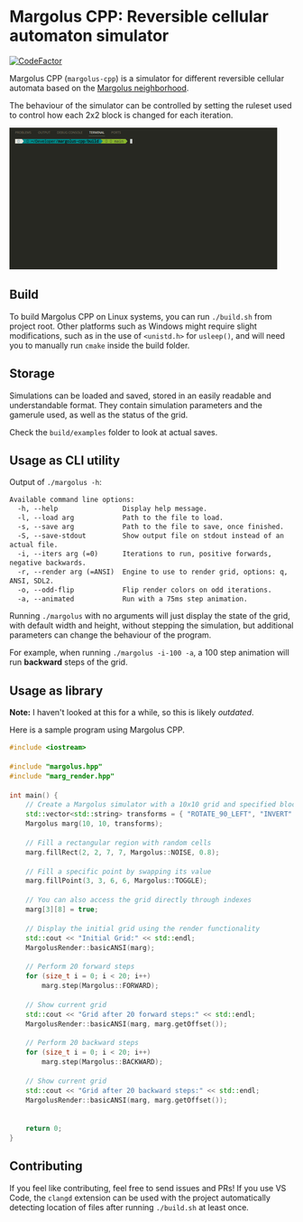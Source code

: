 # Margolus CPP: Reversible cellular automaton simulator

[![CodeFactor](https://www.codefactor.io/repository/github/magnetrwn/margolus-cpp/badge)](https://www.codefactor.io/repository/github/magnetrwn/margolus-cpp)

Margolus CPP (`margolus-cpp`) is a simulator for different reversible cellular automata based on the [Margolus neighborhood](https://en.wikipedia.org/wiki/Block_cellular_automaton).

The behaviour of the simulator can be controlled by setting the ruleset used to control how each 2x2 block is changed for each iteration.

![Demo](margolus-demo.gif)

## Build

To build Margolus CPP on Linux systems, you can run `./build.sh` from project root.
Other platforms such as Windows might require slight modifications, such as in the use of `<unistd.h>` for `usleep()`, and will need you to manually run `cmake` inside the build folder.

## Storage

Simulations can be loaded and saved, stored in an easily readable and understandable format. They contain simulation parameters and the gamerule used, as well as the status of the grid.

Check the `build/examples` folder to look at actual saves.

## Usage as CLI utility

Output of `./margolus -h`:

```
Available command line options:
  -h, --help                Display help message.
  -l, --load arg            Path to the file to load.
  -s, --save arg            Path to the file to save, once finished.
  -S, --save-stdout         Show output file on stdout instead of an actual file.
  -i, --iters arg (=0)      Iterations to run, positive forwards, negative backwards.
  -r, --render arg (=ANSI)  Engine to use to render grid, options: q, ANSI, SDL2.
  -o, --odd-flip            Flip render colors on odd iterations.
  -a, --animated            Run with a 75ms step animation.
```
Running `./margolus` with no arguments will just display the state of the grid, with default width and height, without stepping the simulation, but additional parameters can change the behaviour of the program.

For example, when running `./margolus -i-100 -a`, a 100 step animation will run **backward** steps of the grid.

## Usage as library

**Note:** I haven't looked at this for a while, so this is likely *outdated*.

Here is a sample program using Margolus CPP.

```cpp
#include <iostream>

#include "margolus.hpp"
#include "marg_render.hpp"

int main() {
    // Create a Margolus simulator with a 10x10 grid and specified block transforms
    std::vector<std::string> transforms = { "ROTATE_90_LEFT", "INVERT" };
    Margolus marg(10, 10, transforms);

    // Fill a rectangular region with random cells
    marg.fillRect(2, 2, 7, 7, Margolus::NOISE, 0.8);

    // Fill a specific point by swapping its value
    marg.fillPoint(3, 3, 6, 6, Margolus::TOGGLE);

    // You can also access the grid directly through indexes
    marg[3][8] = true;

    // Display the initial grid using the render functionality
    std::cout << "Initial Grid:" << std::endl;
    MargolusRender::basicANSI(marg);

    // Perform 20 forward steps
    for (size_t i = 0; i < 20; i++)
        marg.step(Margolus::FORWARD);

    // Show current grid
    std::cout << "Grid after 20 forward steps:" << std::endl;
    MargolusRender::basicANSI(marg, marg.getOffset());

    // Perform 20 backward steps
    for (size_t i = 0; i < 20; i++)
        marg.step(Margolus::BACKWARD);

    // Show current grid
    std::cout << "Grid after 20 backward steps:" << std::endl;
    MargolusRender::basicANSI(marg, marg.getOffset());


    return 0;
}

```

## Contributing

If you feel like contributing, feel free to send issues and PRs! If you use VS Code, the `clangd` extension can be used with the project automatically detecting location of files after running `./build.sh` at least once.